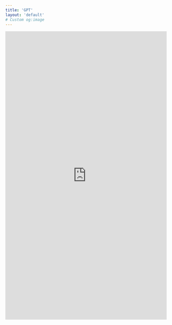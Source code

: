 ```yaml
---
title: 'GPT'
layout: 'default'
# Custom og:image
---
```


 <iframe  
 height=900px
 width=100%% 
 src="https://gpt.witque.cn"  
 frameborder=0
 scrolling=no    
 allowfullscreen>
 </iframe>